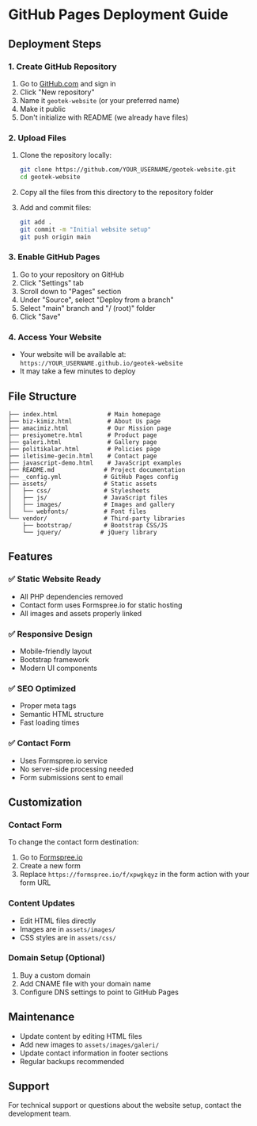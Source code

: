 # GitHub Pages Deployment Guide

## Deployment Steps

### 1. Create GitHub Repository

1. Go to [GitHub.com](https://github.com) and sign in
2. Click "New repository"
3. Name it `geotek-website` (or your preferred name)
4. Make it public
5. Don't initialize with README (we already have files)

### 2. Upload Files

1. Clone the repository locally:

   ```bash
   git clone https://github.com/YOUR_USERNAME/geotek-website.git
   cd geotek-website
   ```

2. Copy all the files from this directory to the repository folder

3. Add and commit files:
   ```bash
   git add .
   git commit -m "Initial website setup"
   git push origin main
   ```

### 3. Enable GitHub Pages

1. Go to your repository on GitHub
2. Click "Settings" tab
3. Scroll down to "Pages" section
4. Under "Source", select "Deploy from a branch"
5. Select "main" branch and "/ (root)" folder
6. Click "Save"

### 4. Access Your Website

- Your website will be available at: `https://YOUR_USERNAME.github.io/geotek-website`
- It may take a few minutes to deploy

## File Structure

```
├── index.html              # Main homepage
├── biz-kimiz.html          # About Us page
├── amacimiz.html           # Our Mission page
├── presiyometre.html       # Product page
├── galeri.html             # Gallery page
├── politikalar.html        # Policies page
├── iletisime-gecin.html    # Contact page
├── javascript-demo.html    # JavaScript examples
├── README.md              # Project documentation
├── _config.yml            # GitHub Pages config
├── assets/                # Static assets
│   ├── css/               # Stylesheets
│   ├── js/                # JavaScript files
│   ├── images/            # Images and gallery
│   └── webfonts/          # Font files
└── vendor/                # Third-party libraries
    ├── bootstrap/         # Bootstrap CSS/JS
    └── jquery/           # jQuery library
```

## Features

### ✅ Static Website Ready

- All PHP dependencies removed
- Contact form uses Formspree.io for static hosting
- All images and assets properly linked

### ✅ Responsive Design

- Mobile-friendly layout
- Bootstrap framework
- Modern UI components

### ✅ SEO Optimized

- Proper meta tags
- Semantic HTML structure
- Fast loading times

### ✅ Contact Form

- Uses Formspree.io service
- No server-side processing needed
- Form submissions sent to email

## Customization

### Contact Form

To change the contact form destination:

1. Go to [Formspree.io](https://formspree.io)
2. Create a new form
3. Replace `https://formspree.io/f/xpwgkqyz` in the form action with your form URL

### Content Updates

- Edit HTML files directly
- Images are in `assets/images/`
- CSS styles are in `assets/css/`

### Domain Setup (Optional)

1. Buy a custom domain
2. Add CNAME file with your domain name
3. Configure DNS settings to point to GitHub Pages

## Maintenance

- Update content by editing HTML files
- Add new images to `assets/images/galeri/`
- Update contact information in footer sections
- Regular backups recommended

## Support

For technical support or questions about the website setup, contact the development team.

